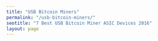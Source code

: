 ```yaml
---
title: "USB Bitcoin Miners"
permalink: "/usb-bitcoin-miners/"
seotitle: "7 Best USB Bitcoin Miner ASIC Devices 2016"
layout: page
---
```

